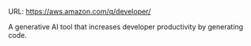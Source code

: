 URL: https://aws.amazon.com/q/developer/

A generative AI tool that increases developer productivity by generating code.  